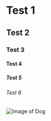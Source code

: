 # Test 1
## Test 2
### Test 3
#### Test 4
##### Test 5
###### Test 6

![Image of Dog](https://cdn.britannica.com/79/232779-050-6B0411D7/German-Shepherd-dog-Alsatian.jpg) 
